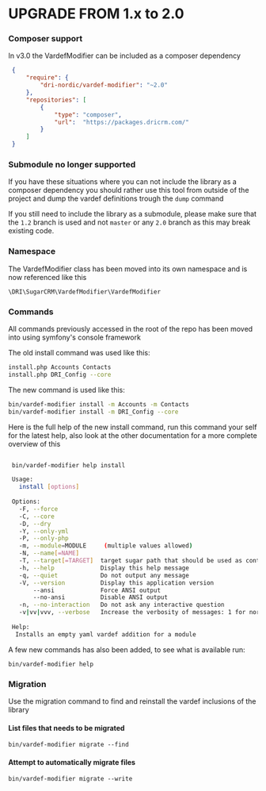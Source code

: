 UPGRADE FROM 1.x to 2.0
=======================

### Composer support

In v3.0 the VardefModifier can be included as a composer dependency

   ```json
    {
        "require": {
            "dri-nordic/vardef-modifier": "~2.0"
        },
        "repositories": [
            {
                "type": "composer",
                "url":  "https://packages.dricrm.com/"
            }
        ]
    }
   ```

### Submodule no longer supported

If you have these situations where you can not include the library as a composer dependency you should rather use this tool from outside of the project and dump the vardef definitions trough the `dump` command

If you still need to include the library as a submodule, please make sure that the `1.2` branch is used and not `master` or any `2.0` branch as this may break existing code.

### Namespace

The VardefModifier class has been moved into its own namespace and is now referenced like this

    \DRI\SugarCRM\VardefModifier\VardefModifier

### Commands

All commands previously accessed in the root of the repo has been moved into using symfony's console framework

The old install command was used like this:

   ```bash
   install.php Accounts Contacts
   install.php DRI_Config --core
   ```

The new command is used like this:

   ```bash
   bin/vardef-modifier install -m Accounts -m Contacts
   bin/vardef-modifier install -m DRI_Config --core
   ```

Here is the full help of the new install command, run this command your self for the latest help, also look at the other documentation for a more complete overview of this

   ```bash

    bin/vardef-modifier help install

    Usage:
      install [options]
    
    Options:
      -F, --force
      -C, --core
      -D, --dry
      -Y, --only-yml
      -P, --only-php
      -m, --module=MODULE     (multiple values allowed)
      -N, --name[=NAME]
      -T, --target[=TARGET]  target sugar path that should be used as context, defaults to the current working directory
      -h, --help             Display this help message
      -q, --quiet            Do not output any message
      -V, --version          Display this application version
          --ansi             Force ANSI output
          --no-ansi          Disable ANSI output
      -n, --no-interaction   Do not ask any interactive question
      -v|vv|vvv, --verbose   Increase the verbosity of messages: 1 for normal output, 2 for more verbose output and 3 for debug
    
    Help:
     Installs an empty yaml vardef addition for a module

   ```

A few new commands has also been added, to see what is available run:

    bin/vardef-modifier help

### Migration

Use the migration command to find and reinstall the vardef inclusions of the library

#### List files that needs to be migrated

    bin/vardef-modifier migrate --find

#### Attempt to automatically migrate files

    bin/vardef-modifier migrate --write
